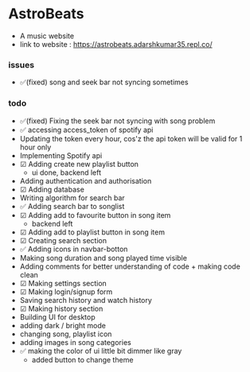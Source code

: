 # AstroBeats
* A music website
* link to website : https://astrobeats.adarshkumar35.repl.co/

### issues
* ✅(fixed) song and seek bar not syncing sometimes

### todo
* ✅(fixed) Fixing the seek bar not syncing with song problem
* ✅ accessing access_token of spotify api
* Updating the token every hour, cos'z the api token will be valid for 1 hour only
* Implementing Spotify api
* ☑ Adding create new playlist button
  * ui done, backend left
* Adding authentication and authorisation
* ☑ Adding database
* Writing algorithm for search bar
* ✅ Adding search bar to songlist
* ☑ Adding add to favourite button in song item
  * backend left
* ☑ Adding add to playlist button in song item
* ☑ Creating search section
* ✅ Adding icons in navbar-botton
* Making song duration and song played time visible
* Adding comments for better understanding of code + making code clean
* ☑ Making settings section
* ☑ Making login/signup form
* Saving search history and watch history
* ☑ Making history section
* Building UI for desktop
* adding dark / bright mode
* changing song, playlist icon
* adding images in song categories
* ✅ making the color of ui little bit dimmer like gray
  * added button to change theme
